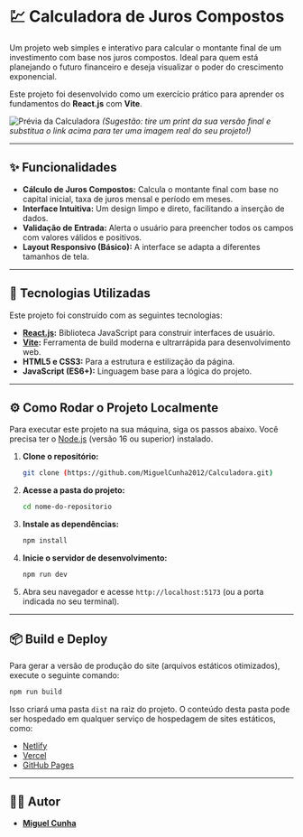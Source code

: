 # 💹 Calculadora de Juros Compostos

Um projeto web simples e interativo para calcular o montante final de um investimento com base nos juros compostos. Ideal para quem está planejando o futuro financeiro e deseja visualizar o poder do crescimento exponencial.

Este projeto foi desenvolvido como um exercício prático para aprender os fundamentos do **React.js** com **Vite**.

![Prévia da Calculadora](https://i.imgur.com/vH9J4Wd.png) 
*(Sugestão: tire um print da sua versão final e substitua o link acima para ter uma imagem real do seu projeto!)*

---

## ✨ Funcionalidades

- **Cálculo de Juros Compostos:** Calcula o montante final com base no capital inicial, taxa de juros mensal e período em meses.
- **Interface Intuitiva:** Um design limpo e direto, facilitando a inserção de dados.
- **Validação de Entrada:** Alerta o usuário para preencher todos os campos com valores válidos e positivos.
- **Layout Responsivo (Básico):** A interface se adapta a diferentes tamanhos de tela.

---

## 🚀 Tecnologias Utilizadas

Este projeto foi construído com as seguintes tecnologias:

- **[React.js](https://reactjs.org/):** Biblioteca JavaScript para construir interfaces de usuário.
- **[Vite](https://vitejs.dev/):** Ferramenta de build moderna e ultrarrápida para desenvolvimento web.
- **HTML5 e CSS3:** Para a estrutura e estilização da página.
- **JavaScript (ES6+):** Linguagem base para a lógica do projeto.

---

## ⚙️ Como Rodar o Projeto Localmente

Para executar este projeto na sua máquina, siga os passos abaixo. Você precisa ter o [Node.js](https://nodejs.org/) (versão 16 ou superior) instalado.

1.  **Clone o repositório:**
    ```bash
    git clone (https://github.com/MiguelCunha2012/Calculadora.git)
    ```

2.  **Acesse a pasta do projeto:**
    ```bash
    cd nome-do-repositorio
    ```

3.  **Instale as dependências:**
    ```bash
    npm install
    ```

4.  **Inicie o servidor de desenvolvimento:**
    ```bash
    npm run dev
    ```

5.  Abra seu navegador e acesse `http://localhost:5173` (ou a porta indicada no seu terminal).

---

## 📦 Build e Deploy

Para gerar a versão de produção do site (arquivos estáticos otimizados), execute o seguinte comando:

```bash
npm run build
```

Isso criará uma pasta `dist` na raiz do projeto. O conteúdo desta pasta pode ser hospedado em qualquer serviço de hospedagem de sites estáticos, como:

- [Netlify](https://www.netlify.com/)
- [Vercel](https://vercel.com/)
- [GitHub Pages](https://pages.github.com/)

---

## 👨‍💻 Autor

- **[Miguel Cunha](https://www.linkedin.com/in/miguelcunha2012/)**

